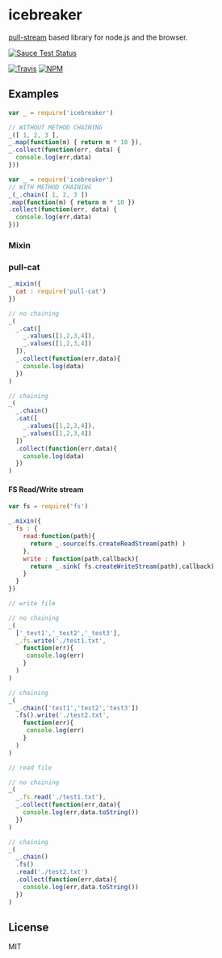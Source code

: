 icebreaker
============
[pull-stream](https://github.com/dominictarr/pull-stream) based library for node.js and the browser.

[![Sauce Test Status](https://saucelabs.com/browser-matrix/alligator-io.svg)](https://saucelabs.com/u/alligator-io)

[![Travis](https://img.shields.io/travis/alligator-io/icebreaker.svg)](https://travis-ci.org/alligator-io/icebreaker)
[![NPM](https://img.shields.io/npm/dm/icebreaker.svg)](https://www.npmjs.com/package/icebreaker)

## Examples

```javascript
var _ = require('icebreaker')

// WITHOUT METHOD CHAINING
_([ 1, 2, 3 ],
_.map(function(m) { return m * 10 }),
_.collect(function(err, data) {
  console.log(err,data)
}))
```
```javascript
var _ = require('icebreaker')
// WITH METHOD CHAINING
_(_.chain([ 1, 2, 3 ])
.map(function(m) { return m * 10 })
.collect(function(err, data) {
  console.log(err,data)
}))

```
### Mixin
### pull-cat
```javascript
_.mixin({
  cat : require('pull-cat')
})

// no chaining
_(
  _.cat([
    _.values([1,2,3,4]),
    _.values([1,2,3,4])
  ]),
  _.collect(function(err,data){
    console.log(data)
  })
)

// chaining
_(
  _.chain()
  .cat([
    _.values([1,2,3,4]),
    _.values([1,2,3,4])
  ])
  .collect(function(err,data){
    console.log(data)
  })
)
```

#### FS Read/Write stream
```javascript
var fs = require('fs')

_.mixin({
  fs : {
    read:function(path){
      return _.source(fs.createReadStream(path) )
    },
    write : function(path,callback){
      return _.sink( fs.createWriteStream(path),callback)
    }
  }
})

// write file

// no chaining
_(
  ['_test1','_test2','_test3'],
  _.fs.write('./test1.txt',
    function(err){
     console.log(err)
    }
  )
)

// chaining
_(
  _.chain(['test1','test2','test3'])
  .fs().write('./test2.txt',
    function(err){
     console.log(err)
    }
  )
)

// read file

// no chaining
_(
  _.fs.read('./test1.txt'),
  _.collect(function(err,data){
    console.log(err,data.toString())
  })
)

// chaining
_(
  _.chain()
  .fs()
  .read('./test2.txt')
  .collect(function(err,data){
    console.log(err,data.toString())
  })
)
```


## License
MIT
